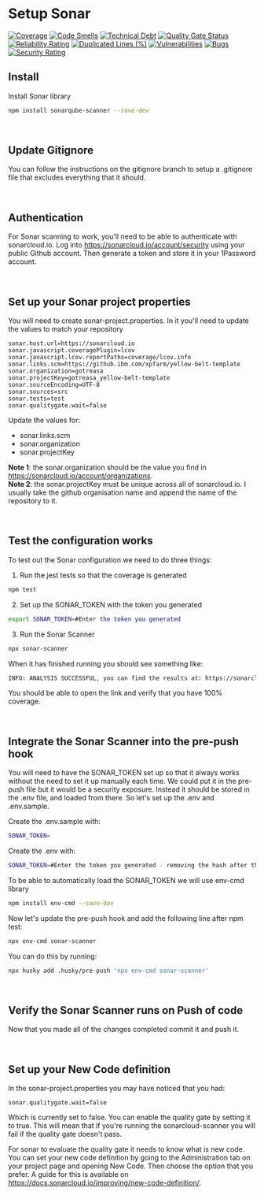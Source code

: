 # Setup Sonar

[![Coverage](https://sonarcloud.io/api/project_badges/measure?project=gotreasa_yellow-belt-template&metric=coverage)](https://sonarcloud.io/summary/new_code?id=gotreasa_yellow-belt-template)
[![Code Smells](https://sonarcloud.io/api/project_badges/measure?project=gotreasa_yellow-belt-template&metric=code_smells)](https://sonarcloud.io/summary/new_code?id=gotreasa_yellow-belt-template)
[![Technical Debt](https://sonarcloud.io/api/project_badges/measure?project=gotreasa_yellow-belt-template&metric=sqale_index)](https://sonarcloud.io/summary/new_code?id=gotreasa_yellow-belt-template)
[![Quality Gate Status](https://sonarcloud.io/api/project_badges/measure?project=gotreasa_yellow-belt-template&metric=alert_status)](https://sonarcloud.io/summary/new_code?id=gotreasa_yellow-belt-template)
[![Reliability Rating](https://sonarcloud.io/api/project_badges/measure?project=gotreasa_yellow-belt-template&metric=reliability_rating)](https://sonarcloud.io/summary/new_code?id=gotreasa_yellow-belt-template)
[![Duplicated Lines (%)](https://sonarcloud.io/api/project_badges/measure?project=gotreasa_yellow-belt-template&metric=duplicated_lines_density)](https://sonarcloud.io/summary/new_code?id=gotreasa_yellow-belt-template)
[![Vulnerabilities](https://sonarcloud.io/api/project_badges/measure?project=gotreasa_yellow-belt-template&metric=vulnerabilities)](https://sonarcloud.io/summary/new_code?id=gotreasa_yellow-belt-template)
[![Bugs](https://sonarcloud.io/api/project_badges/measure?project=gotreasa_yellow-belt-template&metric=bugs)](https://sonarcloud.io/summary/new_code?id=gotreasa_yellow-belt-template)
[![Security Rating](https://sonarcloud.io/api/project_badges/measure?project=gotreasa_yellow-belt-template&metric=security_rating)](https://sonarcloud.io/summary/new_code?id=gotreasa_yellow-belt-template)

## Install

Install Sonar library

```sh
npm install sonarqube-scanner --save-dev
```

&nbsp;

## Update Gitignore

You can follow the instructions on the gitignore branch to setup a .gitignore file that excludes everything that it should.

&nbsp;

## Authentication

For Sonar scanning to work, you'll need to be able to authenticate with sonarcloud.io. Log into <https://sonarcloud.io/account/security> using your public Github account. Then generate a token and store it in your 1Password account.

&nbsp;

## Set up your Sonar project properties

You will need to create sonar-project.properties. In it you'll need to update the values to match your repository

```properties
sonar.host.url=https://sonarcloud.io
sonar.javascript.coveragePlugin=lcov
sonar.javascript.lcov.reportPaths=coverage/lcov.info
sonar.links.scm=https://github.ibm.com/xpfarm/yellow-belt-template
sonar.organization=gotreasa
sonar.projectKey=gotreasa_yellow-belt-template
sonar.sourceEncoding=UTF-8
sonar.sources=src
sonar.tests=test
sonar.qualitygate.wait=false
```

Update the values for:

- sonar.links.scm
- sonar.organization
- sonar.projectKey

**Note 1**: the sonar.organization should be the value you find in <https://sonarcloud.io/account/organizations>.  
**Note 2**: the sonar.projectKey must be unique across all of sonarcloud.io. I usually take the github organisation name and append the name of the repository to it.

&nbsp;

## Test the configuration works

To test out the Sonar configuration we need to do three things:

1. Run the jest tests so that the coverage is generated

```sh
npm test
```

2. Set up the SONAR_TOKEN with the token you generated

```sh
export SONAR_TOKEN=#Enter the token you generated
```

3. Run the Sonar Scanner

```sh
npx sonar-scanner
```

When it has finished running you should see something like:

```sh
INFO: ANALYSIS SUCCESSFUL, you can find the results at: https://sonarcloud.io/dashboard?id=gotreasa_yellow-belt-template
```

You should be able to open the link and verify that you have 100% coverage.
  
&nbsp;

## Integrate the Sonar Scanner into the pre-push hook

You will need to have the SONAR_TOKEN set up so that it always works without the need to set it up manually each time. We could put it in the pre-push file but it would be a security exposure. Instead it should be stored in the .env file, and loaded from there. So let's set up the .env and .env.sample.

Create the .env.sample with:

```sh
SONAR_TOKEN=
```

Create the .env with:

```sh
SONAR_TOKEN=#Enter the token you generated - removing the hash after the equals
```

To be able to automatically load the SONAR_TOKEN we will use env-cmd library

```sh
npm install env-cmd --save-dev
```

Now let's update the pre-push hook and add the following line after npm test:

```sh
npx env-cmd sonar-scanner
```

You can do this by running:

```sh
npx husky add .husky/pre-push 'npx env-cmd sonar-scanner'
```

&nbsp;

## Verify the Sonar Scanner runs on Push of code

Now that you made all of the changes completed commit it and push it.

&nbsp;

## Set up your New Code definition

In the sonar-project.properties you may have noticed that you had:

```properties
sonar.qualitygate.wait=false
```

Which is currently set to false.  You can enable the quality gate by setting it to true.  This will mean that if you're running the sonarcloud-scanner you will fail if the quality gate doesn't pass.

For sonar to evaluate the quality gate it needs to know what is new code.  You can set your new code definition by going to the Administration tab on your project page and opening New Code.  Then choose the option that you prefer.  A guide for this is available on <https://docs.sonarcloud.io/improving/new-code-definition/>.
